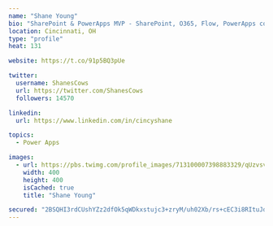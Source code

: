 ```yaml
---
name: "Shane Young"
bio: "SharePoint & PowerApps MVP - SharePoint, O365, Flow, PowerApps consulting? @PowerApps911 | Pure Snark? You found it."
location: Cincinnati, OH
type: "profile"
heat: 131

website: https://t.co/91p5BQ3pUe

twitter:
  username: ShanesCows
  url: https://twitter.com/ShanesCows
  followers: 14570

linkedin:
  url: https://www.linkedin.com/in/cincyshane

topics:
  - Power Apps

images:
  - url: https://pbs.twimg.com/profile_images/713100007398883329/qUzvsvQ3_400x400.jpg
    width: 400
    height: 400
    isCached: true
    title: "Shane Young"

secured: "2BSQHI3rdCUshYZz2dfOk5qWDkxstujc3+zryM/uh02Xb/rs+cEC3i8RItuJdLbddAUxA5DEXONvLky2R3w5WEZjip1dt2yWBSRbKbiJ0SCsM2aZmSnmw+ecLwOvbdS5+f/VUCLfP5GXbv93XOvy3X+El3yLwnZdVGm+iArqyfUUjYl6I9QZK5sPzQnwswo0WhtFRIX91eHHiBR/bQiumbmrQtXDGu6U3OnteJrVPznLNBUgdNwVxS3vvAPjtnsb/NOokaZPIIvzSybKJhs3Y902Tu2Gn4h1Dv+Y7a1GrU+fm/tDAuPcVL6O2Qfgqvj41rop/zE8outumIfLpCPig9tJ8tUOxrZzpYuN2lVKlz+9ZARCbULJyKOcyiLX67OnSTcCZBnFJQy6bfxixL8Dsr15xijkFEyXTfoRBDVYE5A=;QmpoOsTzlCBwdmxKtdUOtA=="
---
```


